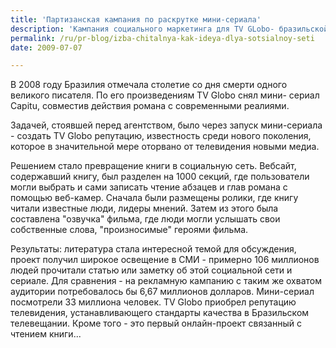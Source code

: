 ```yaml
---
title: 'Партизанская кампания по раскрутке мини-сериала'
description: 'Кампания социального маркетинга для TV GLobo- бразильской телекомпании. Приз Каннских Львов за лучшее использование Интернета, цифровых средств и социальных медиа.'
permalink: /ru/pr-blog/izba-chitalnya-kak-ideya-dlya-sotsialnoy-seti
date: 2009-07-07

---
```


В 2008 году Бразилия отмечала столетие со дня смерти одного великого писателя. По его произведениям TV Globo снял мини- сериал Capitu, совместив действия романа с современными реалиями.

Задачей, стоявшей перед агентством, было через запуск мини-сериала - создать TV Globo репутацию, известность среди нового поколения, которое в значительной мере оторвано от телевидения новыми медиа.

Решением стало превращение книги в социальную сеть. Вебсайт, содержавший книгу, был разделен на 1000 секций, где пользователи могли выбрать и сами записать чтение абзацев и глав романа с помощью веб-камер. Сначала были размещены ролики, где книгу читали известные люди, лидеры мнений. Затем из этого была составлена "озвучка" фильма, где люди могли услышать свои собственные слова, "произносимые" героями фильма.

Результаты: литература стала интересной темой для обсуждения, проект получил широкое освещение в СМИ - примерно 106 миллионов людей прочитали статью или заметку об этой социальной сети и сериале. Для сравнения - на рекламную кампанию с таким же охватом аудитории потребовалось бы  6,67 миллионов долларов. Мини-сериал посмотрели 33 миллиона человек. TV Globo приобрел репутацию телевидения, устанавливающего стандарты качества в Бразильском телевещании. Кроме того - это первый онлайн-проект связанный с чтением книги...

<object width="425" height="344"><param name="movie" value="https://www.youtube.com/v/27DKPtDgmSo&hl=ru&fs=1&"></param><param name="allowFullScreen" value="true"></param><param name="allowscriptaccess" value="always"></param><embed src="https://www.youtube.com/v/27DKPtDgmSo&amp;hl=ru&amp;fs=1&amp;" type="application/x-shockwave-flash" allowscriptaccess="always" allowfullscreen="true" width="425" height="344"></embed></object>

